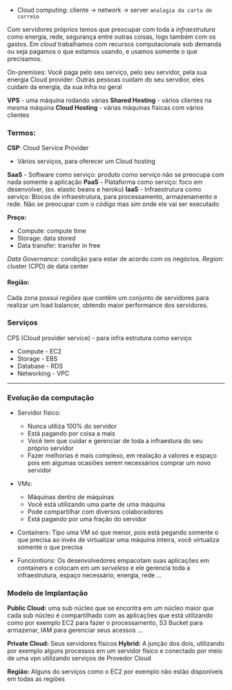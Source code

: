 + Cloud computing: cliente -> network -> server `analogia da carta de correio`

Com servidores próprios temos que preocupar com toda a *infraestrutura* como energia, rede, segurança entre outras coisas, logo também com os gastos.
Em *cloud* trabalhamos com recursos computacionais sob demanda ou seja pagamos o que estamos usando, e usamos somente o que precisamos.

On-premises: Você paga pelo seu serviço, pelo seu servidor, pela sua energia
Cloud provider: Outras pessoas cuidam do seu servdior, eles cuidam da energia, da sua infra no geral

**VPS** - uma máquina rodando várias
**Shared Hosting** - vários clientes na mesma máquina
**Cloud Hosting** - várias máquinas físicas com vários clientes

### Termos:
**CSP**: Cloud Service Provider
+ Vários serviços, para oferecer um Cloud hosting

**SaaS** - Software como serviço: produto como serviço não se preocupa com nada somente a aplicação
**PaaS** - Plataforma como serviço: foco em desenvolver, (ex. elastic beans e heroku)
**IaaS** - Infraestrutura como serviço: Blocos de infraestrutura, para processamento, armazenamento e rede. Não se preocupar com o código mas sim onde ele vai ser executado

**Preço:**
+ Compute: compute time
+ Storage: data stored
+ Data transfer: transfer in free

*Data Governance:* condição para estar de acordo com os negócios.
*Region:* cluster (CPD) de data center

#### Região:
Cada zona possui *regiões* que contêm um conjunto de servidores para realizar um load balancer, obtendo maior performance dos servidores.

### Serviços
CPS (Cloud provider service) - para infra estrutura como serviço
+ Compute - EC2
+ Storage - EBS
+ Database - RDS
+ Networking - VPC

---

### Evolução da computação
+ Servidor físico:
	+ Nunca utiliza 100% do servidor
	+ Está pagando por coisa a mais
	+ Você tem que cuidar e gerenciar de toda a infraestura do seu próprio servidor
	+ Fazer melhorias é mais complexo, em realação a valores e espaço pois em algumas ocasiões serem necessários comprar um novo servidor

+ VMs:
	+ Máquinas dentro de máquinas
	+ Você está utilizando uma parte de uma máquina
	+ Pode compartilhar com diversos colaboradores
	+ Está pagando por uma fração do servidor

+ Containers: Tipo uma VM só que menor, pois está pegando somente o que precisa ao invés de virtualizar uma máquina inteira, você virtualiza somente o que precisa

+ Funciontions: Os desenvolvedores empacotam suas aplicações em containers e colocam em um *serveless* e ele gerencia toda a infraestrutura, espaço necessário, energia, rede ...

### Modelo de Implantação
**Public Cloud:** uma sub núcleo que se encontra em um núcleo maior que cada sub núcleo é compartilhado com as aplicações que está utilizando como por exemplo EC2 para fazer o processamento, S3 Bucket para armazenar, IAM para gerenciar seus acessos ...

**Private Cloud:** Seus servidores físicos
**Hybrid:** A junção dos dois, utilizando por exemplo alguns processos em um servidor físico e conectado por meio de uma vpn utilizando serviços de Provedor Cloud

**Região:** Alguns do serviços como o EC2 por exemplo não estão disponíveis em todas as regiões